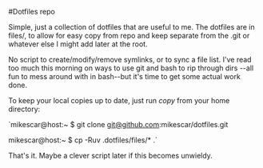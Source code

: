 #Dotfiles repo

Simple, just a collection of dotfiles that are useful to me. The dotfiles are in files/, to allow for easy copy from repo and keep separate from the .git or whatever else I might add later at the root.

No script to create/modify/remove symlinks, or to sync a file list. I've read too much this morning on ways to use git and bash to rip through dirs --all fun to mess around with in bash--but it's time to get some actual work done.

To keep your local copies up to date, just run *copy* from your home directory:

`mikescar@host:~ $ git clone git@github.com:mikescar/dotfiles.git

mikescar@host:~ $ cp -Ruv .dotfiles/files/* .`

That's it. Maybe a clever script later if this becomes unwieldy.
